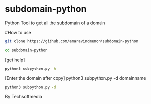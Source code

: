 # subdomain-python

Python Tool to get all the subdomain of a domain

#How to use
```sh
git clone https://github.com/amaravindmenon/subdomain-python
```
```sh
cd subdomain-python
```

[get help]
```sh
python3 subpython.py -h 
```

[Enter the domain after copy]
python3 subpython.py -d domainname
```sh
python3 subpython.py -d
```



By Techsoftmedia
